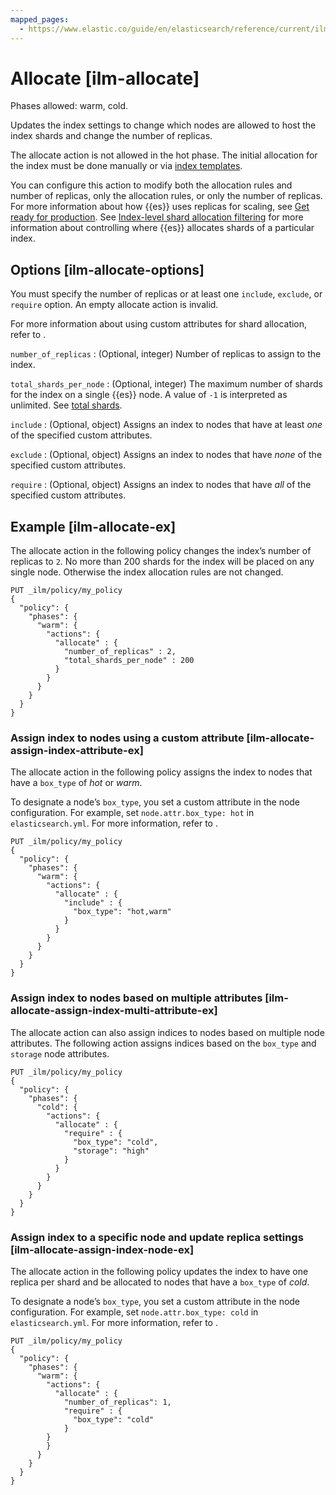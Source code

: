 ```yaml
---
mapped_pages:
  - https://www.elastic.co/guide/en/elasticsearch/reference/current/ilm-allocate.html
---
```


# Allocate [ilm-allocate]

Phases allowed: warm, cold.

Updates the index settings to change which nodes are allowed to host the index shards and change the number of replicas.

The allocate action is not allowed in the hot phase. The initial allocation for the index must be done manually or via [index templates](docs-content://manage-data/data-store/templates.md).

You can configure this action to modify both the allocation rules and number of replicas, only the allocation rules, or only the number of replicas. For more information about how {{es}} uses replicas for scaling, see [Get ready for production](docs-content://deploy-manage/production-guidance/getting-ready-for-production-elasticsearch.md). See [Index-level shard allocation filtering](/reference/elasticsearch/index-settings/shard-allocation.md) for more information about controlling where {{es}} allocates shards of a particular index.

## Options [ilm-allocate-options]

You must specify the number of replicas or at least one `include`, `exclude`, or `require` option. An empty allocate action is invalid.

For more information about using custom attributes for shard allocation, refer to [](/reference/elasticsearch/index-settings/shard-allocation.md).

`number_of_replicas`
:   (Optional, integer) Number of replicas to assign to the index.

`total_shards_per_node`
:   (Optional, integer) The maximum number of shards for the index on a single {{es}} node. A value of `-1` is interpreted as unlimited. See [total shards](/reference/elasticsearch/index-settings/total-shards-per-node.md).

`include`
:   (Optional, object) Assigns an index to nodes that have at least *one* of the specified custom attributes.

`exclude`
:   (Optional, object) Assigns an index to nodes that have *none* of the specified custom attributes.

`require`
:   (Optional, object) Assigns an index to nodes that have *all* of the specified custom attributes.


## Example [ilm-allocate-ex]

The allocate action in the following policy changes the index’s number of replicas to `2`. No more than 200 shards for the index will be placed on any single node. Otherwise the index allocation rules are not changed.

```console
PUT _ilm/policy/my_policy
{
  "policy": {
    "phases": {
      "warm": {
        "actions": {
          "allocate" : {
            "number_of_replicas" : 2,
            "total_shards_per_node" : 200
          }
        }
      }
    }
  }
}
```

### Assign index to nodes using a custom attribute [ilm-allocate-assign-index-attribute-ex]

The allocate action in the following policy assigns the index to nodes that have a `box_type` of *hot* or *warm*.

To designate a node’s `box_type`, you set a custom attribute in the node configuration. For example, set `node.attr.box_type: hot` in `elasticsearch.yml`. For more information, refer to [](/reference/elasticsearch/index-settings/shard-allocation.md#index-allocation-filters).

```console
PUT _ilm/policy/my_policy
{
  "policy": {
    "phases": {
      "warm": {
        "actions": {
          "allocate" : {
            "include" : {
              "box_type": "hot,warm"
            }
          }
        }
      }
    }
  }
}
```


### Assign index to nodes based on multiple attributes [ilm-allocate-assign-index-multi-attribute-ex]

The allocate action can also assign indices to nodes based on multiple node attributes. The following action assigns indices based on the `box_type` and `storage` node attributes.

```console
PUT _ilm/policy/my_policy
{
  "policy": {
    "phases": {
      "cold": {
        "actions": {
          "allocate" : {
            "require" : {
              "box_type": "cold",
              "storage": "high"
            }
          }
        }
      }
    }
  }
}
```


### Assign index to a specific node and update replica settings [ilm-allocate-assign-index-node-ex]

The allocate action in the following policy updates the index to have one replica per shard and be allocated to nodes that have a `box_type` of *cold*.

To designate a node’s `box_type`, you set a custom attribute in the node configuration. For example, set `node.attr.box_type: cold` in `elasticsearch.yml`. For more information, refer to [](/reference/elasticsearch/index-settings/shard-allocation.md#index-allocation-filters).

```console
PUT _ilm/policy/my_policy
{
  "policy": {
    "phases": {
      "warm": {
        "actions": {
          "allocate" : {
            "number_of_replicas": 1,
            "require" : {
              "box_type": "cold"
            }
        }
        }
      }
    }
  }
}
```




